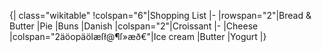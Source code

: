 {| class="wikitable"
!colspan="6"|Shopping List
|-
|rowspan="2"|Bread & Butter
|Pie
|Buns
|Danish
|colspan="2"|Croissant
|-
|Cheese
|colspan="2äöopäölæſł@¶ſ»æð€"|Ice cream
|Butter
|Yogurt
|}
